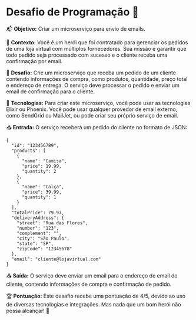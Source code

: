 # Desafio de Programação 🚀

📬 **Objetivo:**
Criar um microserviço para envio de emails.

🛒 **Contexto:**
Você é um herói que foi contratado para gerenciar os pedidos de uma loja virtual com múltiplos fornecedores. Sua missão é garantir que todo pedido seja processado com sucesso e o cliente receba uma confirmação por email.

💼 **Desafio:**
Crie um microserviço que receba um pedido de um cliente contendo informações de compra, como produtos, quantidade, preço total e endereço de entrega. O serviço deve processar o pedido e enviar um email de confirmação para o cliente.

🧰 **Tecnologias:**
Para criar este microserviço, você pode usar as tecnologias Elixir ou Phoenix. Você pode usar qualquer provedor de email externo, como SendGrid ou MailJet, ou pode criar seu próprio serviço de email.

📥 **Entrada:**
O serviço receberá um pedido do cliente no formato de JSON:

```
{
  "id": "123456789",
  "products": [
    {
      "name": "Camisa",
      "price": 19.99,
      "quantity": 2
    },
    {
      "name": "Calça",
      "price": 39.99,
      "quantity": 1
    }
  ],
  "totalPrice": 79.97,
  "deliveryAddress": {
    "street": "Rua das Flores",
    "number": "123",
    "complement": "",
    "city": "São Paulo",
    "state": "SP",
    "zipCode": "12345678"
  },
  "email": "cliente@lojavirtual.com"
}
```

📤 **Saída:**
O serviço deve enviar um email para o endereço de email do cliente, contendo informações de compra e confirmação de pedido.

🏆 **Pontuação:**
Este desafio recebe uma pontuação de 4/5, devido ao uso de diversas tecnologias e integrações. Mas nada que um bom herói não possa alcançar! 💪